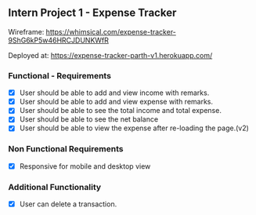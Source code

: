 ## Intern Project 1 - Expense Tracker

Wireframe: https://whimsical.com/expense-tracker-9ShG6kP5w46HRCJDUNKWfR

Deployed at: https://expense-tracker-parth-v1.herokuapp.com/


### Functional - Requirements

- [x] User should be able to add and view income with remarks.
- [x] User should be able to add and view expense with remarks.
- [x] User should be able to see the total income and total expense.
- [x] User should be able to see the net balance
- [x] User should be able to view the expense after re-loading the page.(v2)

### Non Functional Requirements

- [x] Responsive for mobile and desktop view

### Additional Functionality

- [x] User can delete a transaction.
